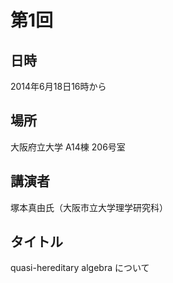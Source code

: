 # 第1回
## 日時

2014年6月18日16時から

## 場所
大阪府立大学 A14棟 206号室

## 講演者
塚本真由氏（大阪市立大学理学研究科）

## タイトル
quasi-hereditary algebra について
